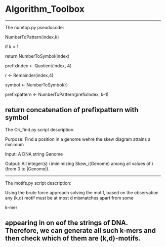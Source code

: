 # Algorithm_Toolbox
--------------------------------------------------------------------------------
The numtop.py pseudocode:

NumberToPattern(index,k)

 if k = 1
 
   return NumberToSymbol(index)
   
 prefixIndex <- Quotient(index, 4)
 
 r <- Remainder(index,4)
 
 symbol <- NumberToSymbol(r)
 
 prefixpattern <- NumberToPattern(prefixIndex, k-1)
 
 return concatenation of prefixpattern with symbol
 --------------------------------------------------------------------------------
 
 The Ori_find.py script description:
 
 Purpose: Find a position in a genome wehre the skew diagram attains a minimum
 
 Input: A DNA string Genome
 
 Output: All integer(s) i iminimizing Skew_i(Genome) among all values of i (from 0 to |Genome|).
 
 ---------------------------------------------------------------------------------
  The motifs.py script description:
  
  Using the brute force approach solving the motif, based on the observation any (k,d) motif must be at most d mismatches apart from some
  
  k-mer
  
  appearing in on eof the strings of DNA. Therefore, we can generate all such k-mers and then check which of them are (k,d)-motifs.
  ---------------------------------------------------------------------------------
